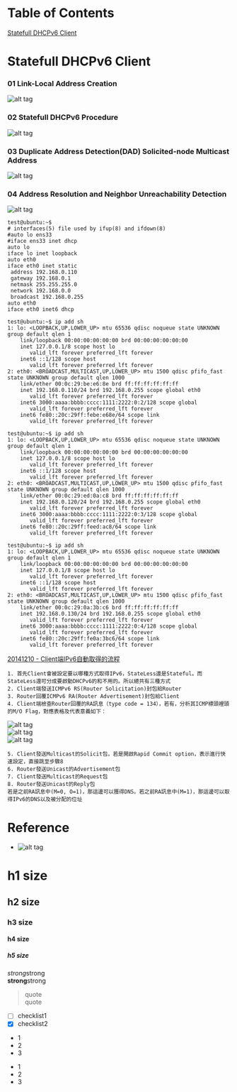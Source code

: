 # Table of Contents  
[Statefull DHCPv6 Client](#statefull-dhcpv6-client)  

# Statefull DHCPv6 Client  
### 01 Link-Local Address Creation  
![alt tag](https://i.imgur.com/XzCbV7M.jpg)  
### 02 Statefull DHCPv6 Procedure  
![alt tag](https://i.imgur.com/gaifNLy.jpg)  
### 03 Duplicate Address Detection(DAD) Solicited-node Multicast Address  
![alt tag](https://i.imgur.com/1UK5cYY.jpg)  
### 04 Address Resolution and Neighbor Unreachability Detection  
![alt tag](https://i.imgur.com/YrjF9A6.jpg)  
```
test@ubuntu:~$ 
# interfaces(5) file used by ifup(8) and ifdown(8)
#auto lo ens33
#iface ens33 inet dhcp
auto lo
iface lo inet loopback
auto eth0
iface eth0 inet static
 address 192.168.0.110
 gateway 192.168.0.1
 netmask 255.255.255.0
 network 192.168.0.0
 broadcast 192.168.0.255
auto eth0
iface eth0 inet6 dhcp
```

```
test@ubuntu:~$ ip add sh
1: lo: <LOOPBACK,UP,LOWER_UP> mtu 65536 qdisc noqueue state UNKNOWN group default qlen 1
    link/loopback 00:00:00:00:00:00 brd 00:00:00:00:00:00
    inet 127.0.0.1/8 scope host lo
       valid_lft forever preferred_lft forever
    inet6 ::1/128 scope host
       valid_lft forever preferred_lft forever
2: eth0: <BROADCAST,MULTICAST,UP,LOWER_UP> mtu 1500 qdisc pfifo_fast state UNKNOWN group default qlen 1000
    link/ether 00:0c:29:be:e6:8e brd ff:ff:ff:ff:ff:ff
    inet 192.168.0.110/24 brd 192.168.0.255 scope global eth0
       valid_lft forever preferred_lft forever
    inet6 3000:aaaa:bbbb:cccc:1111:2222:0:2/128 scope global
       valid_lft forever preferred_lft forever
    inet6 fe80::20c:29ff:febe:e68e/64 scope link
       valid_lft forever preferred_lft forever
```
```
test@ubuntu:~$ ip add sh
1: lo: <LOOPBACK,UP,LOWER_UP> mtu 65536 qdisc noqueue state UNKNOWN group default qlen 1
    link/loopback 00:00:00:00:00:00 brd 00:00:00:00:00:00
    inet 127.0.0.1/8 scope host lo
       valid_lft forever preferred_lft forever
    inet6 ::1/128 scope host
       valid_lft forever preferred_lft forever
2: eth0: <BROADCAST,MULTICAST,UP,LOWER_UP> mtu 1500 qdisc pfifo_fast state UNKNOWN group default qlen 1000
    link/ether 00:0c:29:ed:0a:c8 brd ff:ff:ff:ff:ff:ff
    inet 192.168.0.120/24 brd 192.168.0.255 scope global eth0
       valid_lft forever preferred_lft forever
    inet6 3000:aaaa:bbbb:cccc:1111:2222:0:3/128 scope global
       valid_lft forever preferred_lft forever
    inet6 fe80::20c:29ff:feed:ac8/64 scope link
       valid_lft forever preferred_lft forever
```
```
test@ubuntu:~$ ip add sh
1: lo: <LOOPBACK,UP,LOWER_UP> mtu 65536 qdisc noqueue state UNKNOWN group default qlen 1
    link/loopback 00:00:00:00:00:00 brd 00:00:00:00:00:00
    inet 127.0.0.1/8 scope host lo
       valid_lft forever preferred_lft forever
    inet6 ::1/128 scope host
       valid_lft forever preferred_lft forever
2: eth0: <BROADCAST,MULTICAST,UP,LOWER_UP> mtu 1500 qdisc pfifo_fast state UNKNOWN group default qlen 1000
    link/ether 00:0c:29:0a:3b:c6 brd ff:ff:ff:ff:ff:ff
    inet 192.168.0.130/24 brd 192.168.0.255 scope global eth0
       valid_lft forever preferred_lft forever
    inet6 3000:aaaa:bbbb:cccc:1111:2222:0:4/128 scope global
       valid_lft forever preferred_lft forever
    inet6 fe80::20c:29ff:fe0a:3bc6/64 scope link
       valid_lft forever preferred_lft forever
```

[20141210 - Client端IPv6自動取得的流程](http://gienmin.blogspot.com/2014/12/20141210-clientipv6.html)
```  
1. 首先Client會被設定要以哪種方式取得IPv6，StateLess還是Stateful。而StateLess還可分成要啟動DHCPv6的和不用的。所以總共有三種方式
2. Client端發送ICMPv6 RS(Router Solicitation)封包給Router
3. Router回覆ICMPv6 RA(Router Advertisement)封包給Client
4. Client端檢查Router回覆的RA訊息（type code = 134），若有，分析其ICMP標頭裡頭的M/O Flag，對應表格及代表意義如下：
```  
![alt tag](http://3.bp.blogspot.com/-vHcSxA52dhw/VIfgmEOjDDI/AAAAAAAACco/QrP3inZnzT0/s1600/ipv6_process_01.png)  
![alt tag](http://3.bp.blogspot.com/-f-XfLjeauLk/VIfgtZlc0sI/AAAAAAAACcw/Vn9KGG39t30/s1600/ipv6_process_02.png)  
![alt tag](http://1.bp.blogspot.com/-Gjzuoa-MkfE/VIfg1vH3QNI/AAAAAAAACc4/O8tBP--nd60/s1600/ipv6_process_03.png)  
```  
5. Client發送Multicast的Solicit包，若是開啟Rapid Commit option，表示進行快速設定，直接跳至步驟8
6. Router發送Unicast的Advertisement包
7. Client發送Multicast的Request包
8. Router發送Unicast的Reply包
若是之前RA訊息中(M=0, O=1)，那這邊可以獲得DNS。若之前RA訊息中(M=1)，那這邊可以取得IPv6的DNS以及被分配的位址
```  

# Reference


* []()
![alt tag]()

# h1 size

## h2 size

### h3 size

#### h4 size

##### h5 size

*strong*strong  
**strong**strong  

> quote  
> quote

- [ ] checklist1
- [x] checklist2

* 1
* 2
* 3

- 1
- 2
- 3
